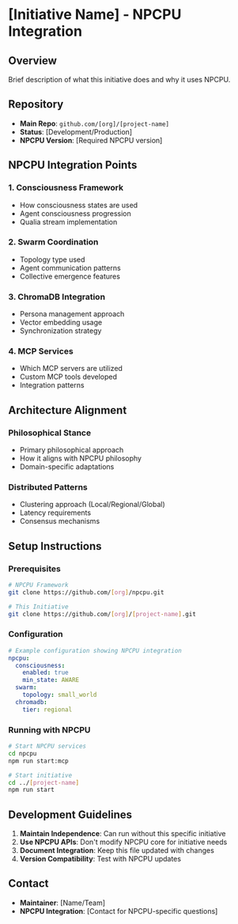 # [Initiative Name] - NPCPU Integration

## Overview
Brief description of what this initiative does and why it uses NPCPU.

## Repository
- **Main Repo**: `github.com/[org]/[project-name]`
- **Status**: [Development/Production]
- **NPCPU Version**: [Required NPCPU version]

## NPCPU Integration Points

### 1. Consciousness Framework
- How consciousness states are used
- Agent consciousness progression
- Qualia stream implementation

### 2. Swarm Coordination
- Topology type used
- Agent communication patterns
- Collective emergence features

### 3. ChromaDB Integration
- Persona management approach
- Vector embedding usage
- Synchronization strategy

### 4. MCP Services
- Which MCP servers are utilized
- Custom MCP tools developed
- Integration patterns

## Architecture Alignment

### Philosophical Stance
- Primary philosophical approach
- How it aligns with NPCPU philosophy
- Domain-specific adaptations

### Distributed Patterns
- Clustering approach (Local/Regional/Global)
- Latency requirements
- Consensus mechanisms

## Setup Instructions

### Prerequisites
```bash
# NPCPU Framework
git clone https://github.com/[org]/npcpu.git

# This Initiative
git clone https://github.com/[org]/[project-name].git
```

### Configuration
```yaml
# Example configuration showing NPCPU integration
npcpu:
  consciousness:
    enabled: true
    min_state: AWARE
  swarm:
    topology: small_world
  chromadb:
    tier: regional
```

### Running with NPCPU
```bash
# Start NPCPU services
cd npcpu
npm run start:mcp

# Start initiative
cd ../[project-name]
npm run start
```

## Development Guidelines

1. **Maintain Independence**: Can run without this specific initiative
2. **Use NPCPU APIs**: Don't modify NPCPU core for initiative needs
3. **Document Integration**: Keep this file updated with changes
4. **Version Compatibility**: Test with NPCPU updates

## Contact
- **Maintainer**: [Name/Team]
- **NPCPU Integration**: [Contact for NPCPU-specific questions]